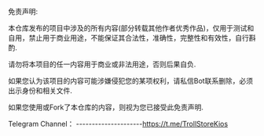 免责声明: 

本仓库发布的项目中涉及的所有内容(部分转载其他作者优秀作品)，仅用于测试和自用，禁止用于商业用途，不能保证其合法性，准确性，完整性和有效性，自行斟酌.

请勿将本项目的任一内容用于商业或非法用途，否则后果自负.

如果您认为该项目的内容可能涉嫌侵犯您的某项权利，请私信Bot联系删除，必须出示身份和相关文件.

如果您使用或Fork了本仓库的内容，则视为您已接受此免责声明.

Telegram Channel：
---------------------https://t.me/TrollStoreKios
